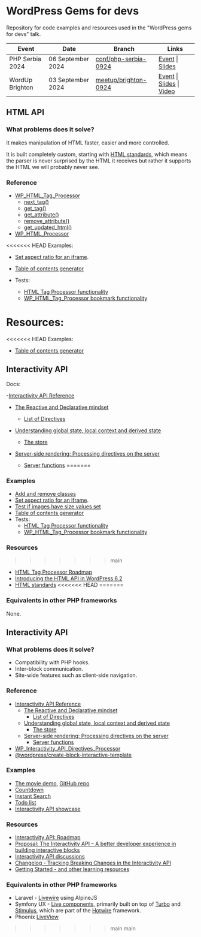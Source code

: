 # WordPress Gems for devs

Repository for code examples and resources used in the "WordPress gems for devs" talk.

| Event  | Date | Branch | Links |
| --- | --- | --- | --- |
| PHP Serbia 2024 | 06 September 2024 | [conf/php-serbia-0924](https://github.com/zzap/WordPress-Gems-for-devs/tree/conf/php-serbia-0924) | [Event](https://2024.phpsrbija.rs/talk-single/6) \| [Slides](https://docs.google.com/presentation/d/1mCvIL6kunXCzDY3K5D0DNxqdSGpjRgJTs_9pdpgAVEc/edit?usp=sharing) |
| WordUp Brighton | 03 September 2024 | [meetup/brighton-0924](https://github.com/zzap/WordPress-Gems-for-devs/tree/meetup/brighton-0924) | [Event](https://meetu.ps/e/NqgBQ/tdJYk/i) \| [Slides](https://docs.google.com/presentation/d/1mCvIL6kunXCzDY3K5D0DNxqdSGpjRgJTs_9pdpgAVEc/edit?usp=sharing) \| [Video](https://www.youtube.com/live/NGv4HBzHwnE) |

## HTML API

### What problems does it solve?

It makes manipulation of HTML faster, easier and more controlled.

It is built completely custom, starting with [HTML standards](https://html.spec.whatwg.org/), which means the parser is never surprised by the HTML it receives but rather it supports the HTML we will probably never see.

### Reference

- [WP_HTML_Tag_Processor](https://developer.wordpress.org/reference/classes/wp_html_tag_processor/)
  - [next_tag()](https://developer.wordpress.org/reference/classes/wp_html_tag_processor/next_tag/)
  - [get_tag()](https://developer.wordpress.org/reference/classes/wp_html_tag_processor/get_tag/)
  - [get_attribute()](https://developer.wordpress.org/reference/classes/wp_html_tag_processor/get_attribute/)
  - [remove_attribute()](https://developer.wordpress.org/reference/classes/wp_html_tag_processor/remove_attribute/)
  - [get_updated_html()](https://developer.wordpress.org/reference/classes/wp_html_tag_processor/get_updated_html/)
- [WP_HTML_Processor](https://developer.wordpress.org/reference/classes/wp_html_processor/)

<<<<<<< HEAD
Examples:

- [Set aspect ratio for an iframe](https://gist.github.com/zzap/827c34cf84c5dfef0230a3315805fe3b).
- [Table of contents generator](https://github.com/WordPress/gutenberg/issues/61440#issuecomment-2107797038)
- Tests:

    - [HTML Tag Processor functionality](https://github.com/dmsnell/wordpress-develop/blob/aad531083a2eb33a051b1c8782a6c75a6d51c8b3/tests/phpunit/tests/html/wpHtmlTagProcessor.php)
    - [WP_HTML_Tag_Processor bookmark functionality](https://github.com/dmsnell/wordpress-develop/blob/aad531083a2eb33a051b1c8782a6c75a6d51c8b3/tests/phpunit/tests/html/wpHtmlTagProcessor-bookmark.php)

Resources:
=======
<<<<<<< HEAD
Examples:

- [Table of contents generator](https://github.com/WordPress/gutenberg/issues/61440#issuecomment-2107797038)

## Interactivity API

Docs:

-[Interactivity API Reference](https://developer.wordpress.org/block-editor/reference-guides/interactivity-api/)

  - [The Reactive and Declarative mindset](https://developer.wordpress.org/block-editor/reference-guides/interactivity-api/core-concepts/the-reactive-and-declarative-mindset/)

    - [List of Directives](https://developer.wordpress.org/block-editor/reference-guides/interactivity-api/api-reference/#list-of-directives)

  - [Understanding global state, local context and derived state](https://developer.wordpress.org/block-editor/reference-guides/interactivity-api/core-concepts/undestanding-global-state-local-context-and-derived-state/)

    - [The store](https://developer.wordpress.org/block-editor/reference-guides/interactivity-api/api-reference/#the-store)

  - [Server-side rendering: Processing directives on the server](https://developer.wordpress.org/block-editor/reference-guides/interactivity-api/core-concepts/server-side-rendering/)

    - [Server functions](https://developer.wordpress.org/block-editor/reference-guides/interactivity-api/api-reference/#server-functions)
=======
### Examples

- [Add and remove classes](https://developer.wordpress.org/reference/classes/wp_html_tag_processor/#modifying-css-classes-for-a-found-tag)
- [Set aspect ratio for an iframe](https://gist.github.com/zzap/827c34cf84c5dfef0230a3315805fe3b).
- [Test if images have size values set](https://gist.github.com/zzap/5cb8e0b798262c4d8f7ffe5a3a029933)
- [Table of contents generator](https://github.com/WordPress/gutenberg/issues/61440#issuecomment-2107797038)
- Tests:
    - [HTML Tag Processor functionality](https://github.com/dmsnell/wordpress-develop/blob/aad531083a2eb33a051b1c8782a6c75a6d51c8b3/tests/phpunit/tests/html/wpHtmlTagProcessor.php)
    - [WP_HTML_Tag_Processor bookmark functionality](https://github.com/dmsnell/wordpress-develop/blob/aad531083a2eb33a051b1c8782a6c75a6d51c8b3/tests/phpunit/tests/html/wpHtmlTagProcessor-bookmark.php)

### Resources
>>>>>>> main

- [HTML Tag Processor Roadmap](https://github.com/WordPress/gutenberg/issues/44410)
- [Introducing the HTML API in WordPress 6.2](https://make.wordpress.org/core/2023/03/07/introducing-the-html-api-in-wordpress-6-2/)
- [HTML standards](https://html.spec.whatwg.org/)
<<<<<<< HEAD
=======

### Equivalents in other PHP frameworks

None.

## Interactivity API

### What problems does it solve?

- Compatibility with PHP hooks.
- Inter-block communication.
- Site-wide features such as client-side navigation.

### Reference

- [Interactivity API Reference](https://developer.wordpress.org/block-editor/reference-guides/interactivity-api/)
  - [The Reactive and Declarative mindset](https://developer.wordpress.org/block-editor/reference-guides/interactivity-api/core-concepts/the-reactive-and-declarative-mindset/)
    - [List of Directives](https://developer.wordpress.org/block-editor/reference-guides/interactivity-api/api-reference/#list-of-directives)
  - [Understanding global state, local context and derived state](https://developer.wordpress.org/block-editor/reference-guides/interactivity-api/core-concepts/undestanding-global-state-local-context-and-derived-state/)
    - [The store](https://developer.wordpress.org/block-editor/reference-guides/interactivity-api/api-reference/#the-store)
  - [Server-side rendering: Processing directives on the server](https://developer.wordpress.org/block-editor/reference-guides/interactivity-api/core-concepts/server-side-rendering/)
    - [Server functions](https://developer.wordpress.org/block-editor/reference-guides/interactivity-api/api-reference/#server-functions)
- [WP_Interactivity_API_Directives_Processor](https://developer.wordpress.org/reference/classes/wp_interactivity_api_directives_processor/)
- [@wordpress/create-block-interactive-template](https://developer.wordpress.org/block-editor/reference-guides/packages/packages-create-block-interactive-template/)

### Examples

- [The movie demo](https://wpmovies.dev/), [GitHub repo](https://github.com/WordPress/wp-movies-demo)
- [Countdown](https://github.com/WordPress/block-development-examples/tree/trunk/plugins/interactivity-api-countdown-3cd73e)
- [Instant Search](https://github.com/r-chrzan/instant-search-interactivity)
- [Todo list](https://github.com/ahsanshaheen199/interactive-todos/tree/main)
- [Interactivity API showcase](https://github.com/WordPress/gutenberg/discussions/55642)

### Resources

- [Interactivity API: Roadmap](https://github.com/WordPress/gutenberg/discussions/52904)
- [Proposal: The Interactivity API – A better developer experience in building interactive blocks](https://make.wordpress.org/core/2023/03/30/proposal-the-interactivity-api-a-better-developer-experience-in-building-interactive-blocks/#how-to-create-interactive-blocks)
- [Interactivity API discussions](https://github.com/WordPress/gutenberg/discussions/categories/interactivity-api)
- [Changelog - Tracking Breaking Changes in the Interactivity API](https://github.com/WordPress/gutenberg/discussions/52906)
- [Getting Started - and other learning resources](https://github.com/WordPress/gutenberg/discussions/52894)

### Equivalents in other PHP frameworks

- Laravel - [Livewire](https://livewire.laravel.com/) using AlpineJS
- Symfony UX - [Live components](https://ux.symfony.com/live-component), primarily built on top of [Turbo](https://turbo.hotwired.dev/) and [Stimulus](https://stimulus.hotwired.dev/), which are part of the [Hotwire](https://hotwired.dev/) framework.
- Phoenix [LiveView](https://hexdocs.pm/phoenix_live_view/welcome.html)
>>>>>>> main
>>>>>>> main

